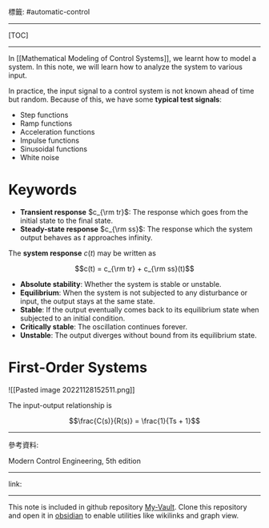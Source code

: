 標籤: #automatic-control 

---

[TOC]

---

In [[Mathematical Modeling of Control Systems]], we learnt how to model a system.
In this note, we will learn how to analyze the system to various input.

In practice, the input signal to a control system is not known ahead of time but random. Because of this, we have some **typical test signals**:

- Step functions
- Ramp functions
- Acceleration functions
- Impulse functions
- Sinusoidal functions
- White noise

# Keywords

- **Transient response** $c_{\rm tr}$: The response which goes from the initial state to the final state.
- **Steady-state response** $c_{\rm ss}$: The response which the system output behaves as $t$ approaches infinity.

The **system response** $c(t)$ may be written as

$$c(t) = c_{\rm tr} + c_{\rm ss}(t)$$

- **Absolute stability**: Whether the system is stable or unstable.
- **Equilibrium**: When the system is not subjected to any disturbance or input, the output stays at the same state.
- **Stable**: If the output eventually comes back to its equilibrium state when subjected to an initial condition.
- **Critically stable**: The oscillation continues forever.
- **Unstable**: The output diverges without bound from its equilibrium state.

# First-Order Systems

![[Pasted image 20221128152511.png]]

The input-output relationship is

$$\frac{C(s)}{R(s)} = \frac{1}{Ts + 1}$$



---

參考資料:

Modern Control Engineering, 5th edition

---

link:


---

This note is included in github repository [My-Vault](https://github.com/LittleD3092/My-Vault.git). Clone this repository and open it in [obsidian](https://obsidian.md/) to enable utilities like wikilinks and graph view.